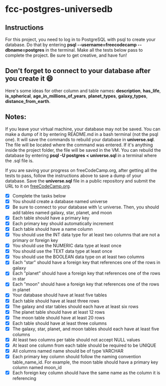 # fcc-postgres-universedb
## Instructions
For this project, you need to log in to PostgreSQL with psql to create your database. Do that by entering **psql --username=freecodecamp --dbname=postgres** in the terminal. Make all the tests below pass to complete the project. Be sure to get creative, and have fun!
## Don't forget to connect to your database after you create it 😄
Here's some ideas for other column and table names: **description**, **has_life**, **is_spherical**, **age_in_millions_of_years**, **planet_types**, **galaxy_types**, **distance_from_earth**.
## Notes:
If you leave your virtual machine, your database may not be saved. You can make a dump of it by entering README.md in a bash terminal (not the psql one). It will save the commands to rebuild your database in **universe.sql**. The file will be located where the command was entered. If it's anything inside the project folder, the file will be saved in the VM. You can rebuild the database by entering **psql -U postgres < universe.sql** in a terminal where the .sql file is.

If you are saving your progress on freeCodeCamp.org, after getting all the tests to pass, follow the instructions above to save a dump of your database. Save the **universe.sql** file in a public repository and submit the URL to it on [freeCodeCamp.org](https://www.freecodecamp.org/).

- [x] Complete the tasks below
 - [x] You should create a database named universe
 - [x] Be sure to connect to your database with \c universe. Then, you should add tables named galaxy, star, planet, and moon
 - [x] Each table should have a primary key
 - [x] Each primary key should automatically increment
 - [x] Each table should have a name column
 - [x] You should use the INT data type for at least two columns that are not a primary or foreign key
 - [x] You should use the NUMERIC data type at least once
 - [x] You should use the TEXT data type at least once
 - [x] You should use the BOOLEAN data type on at least two columns
 - [x] Each "star" should have a foreign key that references one of the rows in galaxy
 - [x] Each "planet" should have a foreign key that references one of the rows in star
 - [x] Each "moon" should have a foreign key that references one of the rows in planet
 - [x] Your database should have at least five tables
 - [x] Each table should have at least three rows
 - [x] The galaxy and star tables should each have at least six rows
 - [x] The planet table should have at least 12 rows
 - [x] The moon table should have at least 20 rows
 - [x] Each table should have at least three columns
 - [x] The galaxy, star, planet, and moon tables should each have at least five columns
 - [x] At least two columns per table should not accept NULL values
 - [x] At least one column from each table should be required to be UNIQUE
 - [x] All columns named name should be of type VARCHAR
 - [x] Each primary key column should follow the naming convention table_name_id. For example, the moon table should have a primary key column named moon_id
 - [x] Each foreign key column should have the same name as the column it is referencing
